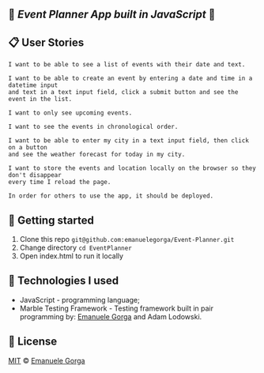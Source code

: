 :calendar: *Event Planner App built in JavaScript* :calendar:
------

:clipboard: User Stories
------

```
I want to be able to see a list of events with their date and text.
```
```
I want to be able to create an event by entering a date and time in a datetime input  
and text in a text input field, click a submit button and see the event in the list.
```
```
I want to only see upcoming events.
```
```
I want to see the events in chronological order.
```
```
I want to be able to enter my city in a text input field, then click on a button  
and see the weather forecast for today in my city.
```
```
I want to store the events and location locally on the browser so they don't disappear  
every time I reload the page.
```
```
In order for others to use the app, it should be deployed.
```

:memo: Getting started
------

1. Clone this repo `git@github.com:emanuelegorga/Event-Planner.git`
2. Change directory `cd EventPlanner`
3. Open index.html to run it locally

:construction: Technologies I used
-----
* JavaScript - programming language;
* Marble Testing Framework - Testing framework built in pair programming by:
[Emanuele Gorga][website] and Adam Lodowski.

## :scroll: License

[MIT][license] © [Emanuele Gorga][website]


[license]: http://showalicense.com/?fullname=Ionic%C4%83%20Biz%C4%83u%20%3Cbizauionica%40gmail.com%3E%20(https%3A%2F%2Fionicabizau.net)&year=2016#license-mit
[website]: https://www.linkedin.com/in/emanuele-gorga-18a6a585/
